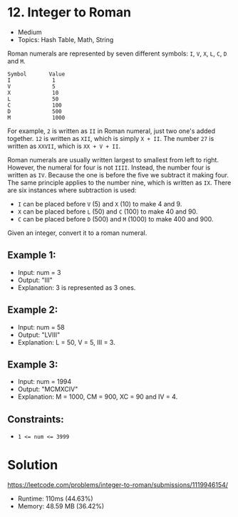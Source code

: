 # 12. Integer to Roman

- Medium
- Topics: Hash Table, Math, String

Roman numerals are represented by seven different symbols: `I`, `V`, `X`, `L`, `C`, `D` and `M`.

```
Symbol       Value
I             1
V             5
X             10
L             50
C             100
D             500
M             1000
```

For example, `2` is written as `II` in Roman numeral, just two one's added together. `12` is written as `XII`, which is simply `X + II`. The number `27` is written as `XXVII`, which is `XX + V + II`.

Roman numerals are usually written largest to smallest from left to right. However, the numeral for four is not `IIII`. Instead, the number four is written as `IV`. Because the one is before the five we subtract it making four. The same principle applies to the number nine, which is written as `IX`. There are six instances where subtraction is used:

- `I` can be placed before `V` (5) and `X` (10) to make 4 and 9. 
- `X` can be placed before `L` (50) and `C` (100) to make 40 and 90. 
- `C` can be placed before `D` (500) and `M` (1000) to make 400 and 900.

Given an integer, convert it to a roman numeral.

## Example 1:

- Input: num = 3
- Output: "III"
- Explanation: 3 is represented as 3 ones.

## Example 2:

- Input: num = 58
- Output: "LVIII"
- Explanation: L = 50, V = 5, III = 3.

## Example 3:

- Input: num = 1994
- Output: "MCMXCIV"
- Explanation: M = 1000, CM = 900, XC = 90 and IV = 4.
 

## Constraints:

- `1 <= num <= 3999`


# Solution

https://leetcode.com/problems/integer-to-roman/submissions/1119946154/

- Runtime: 110ms (44.63%)
- Memory: 48.59 MB (36.42%)
